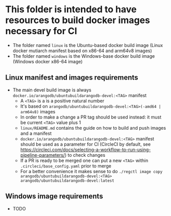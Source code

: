 This folder is intended to have resources to build docker images necessary for CI
=================================================================================

- The folder named `linux` is the Ubuntu-based docker build image (Linux docker mutiarch manifest based on x86-64 and arm64v8 images)
- The folder named `windows` is the Windows-base docker build image (Windows docker x86-64 image)

Linux manifest and images requirements
--------------------------------------

- The main devel build image is always `docker.io/arangodb/ubuntubuildarangodb-devel:<TAG>` manifest
  - A `<TAG>` is a is a positive natural number
  - It's based on `arangodb/ubuntubuildarangodb-devel:<TAG>(-amd64 | arm64v8)` images
  - In order to make a change a PR tag should be used instead: it must be current `<TAG>` value plus 1
  - `linux/README.md` contains the guide on how to build and push images and a manifest
  - `docker.io/arangodb/ubuntubuildarangodb-devel:<TAG>` manifest should be used as a parameter for CI (CircleCI by default, see https://circleci.com/docs/selecting-a-workflow-to-run-using-pipeline-parameters/) to check changes
  - If a PR is ready to be merged one can put a new `<TAG>` within `.circleci/base_config.yaml` prior to merge
  - For a better convenience it makes sense to do `./regctl image copy arangodb/ubuntubuildarangodb-devel:<TAG> arangodb/ubuntubuildarangodb-devel:latest`

Windows image requirements
--------------------------

- TODO
